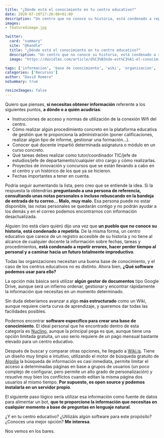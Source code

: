 ```yaml
---
title: "¿Dónde está el conocimiento en tu centro educativo?"
date: 2020-07-10T17:20:00+01:00
description: "Un centro que no conoce su historia, está condenado a repetirla"
images:
- featuredimage.jpg

twitter:
  card: "summary"
  site: "@handle"
  title: "¿Dónde está el conocimiento en tu centro educativo?"
  description: "Un centro que no conoce su historia, está condenado a repetirla"
  image: "https://davidlms.com/article/d%C3%B3nde-est%C3%A1-el-conocimiento-en-tu-centro-educativo/featuredimage.jpg"

tags: ['informacion', 'base de conocimiento', 'wiki', 'organizacion', 'open source', 'wikijs']
categories: ['Recursos']
author: "David Romero"
noSummary: true

resizeImages: false
---
```

Quiero que pienses, **si necesitas obtener información** referente a los siguientes puntos, **a dónde o a quién acudirías**:
* Instrucciones de acceso y normas de utilización de la conexión Wifi del centro.
* Cómo realizar algún procedimiento concreto en la plataforma educativa de gestión que te proporciona la administración (poner calificaciones, realizar algún tipo de informe, gestionar una formación…).
* Conocer qué docente impartió determinada asignatura o módulo en un curso concreto.
* Qué tareas debes realizar como tutor\/coordinador TIC\/jefe de estudios\/jefe de departamento\/cualquier otro cargo y cómo realizarlas.
* Proyectos de innovación y concursos que se están llevando a cabo en el centro y un histórico de los que ya se hicieron.
* Fechas importantes a tener en cuenta.

Podría seguir aumentando la lista, pero creo que se entiende la idea. Si la respuesta la obtendrías **preguntando a una persona de referencia, consultando unas notas personales o incluso rebuscando en la bandeja de entrada de tu correo… Malo, muy malo**. Esa persona puede no estar disponible, las notas personales se quedarán contigo y no podrán ayudar a los demás y en el correo podemos encontrarnos con información desactualizada.

Alguien (no está claro quién) dijo una vez que **un pueblo que no conoce su historia, está condenado a repetirla**. De la misma forma, un centro educativo que carece de un registro accesible de su historia y no tiene al alcance de cualquier docente la información sobre fechas, tareas y procedimientos, **está condenado a repetir errores, hacer perder tiempo al personal y a caminar hacia un futuro totalmente improductivo**.

Todas las organizaciones necesitan una buena base de conocimiento, y el caso de los centros educativos no es distinto. Ahora bien, **¿Qué software podemos usar para ello?**

La opción más básica será utilizar **algún gestor de documentos** tipo Google Drive, aunque será un infierno ordenar, gestionar y encontrar rápidamente la información que necesitas en un momento determinado.

Sin duda deberíamos avanzar a algo **más estructurado** como un Wiki, aunque requiere cierta curva de aprendizaje, y queremos dar todas las facilidades posibles.

Podemos encontrar **software específico para crear una base de conocimiento**. El ideal personal que he encontrado dentro de esta categoría es [Nuclino](https://www.nuclino.com/), aunque la principal pega es que, aunque tiene una opción limitada gratuita, un uso serio requiere de un pago mensual bastante elevado para un centro educativo.

Después de buscar y comparar otras opciones, he llegado a [Wiki.js](https://wiki.js.org/). Tiene un diseño muy limpio e intuitivo, utilizando el motor de búsqueda gratuito de [Algolia](https://www.algolia.com/) la búsqueda de información es casi inmediata, permite limitar el acceso a determinadas páginas en base a grupos de usuarios (un poco complejo de configurar, pero permite un alto grado de personalización) y resuelve muy bien los conflictos cuando editan la misma página dos usuarios al mismo tiempo. **Por supuesto, es open source y podemos instalarla en un servidor propio**.

El siguiente paso lógico sería utilizar esa información como fuente de datos para alimentar un bot, **que te proporcione la información que necesitas en cualquier momento a base de preguntas en lenguaje natural**.

¿Y en tu centro educativo? ¿Utilizáis algún software para este propósito? ¿Conoces una mejor opción? **Me interesa**.

Nos vemos en los bares.
